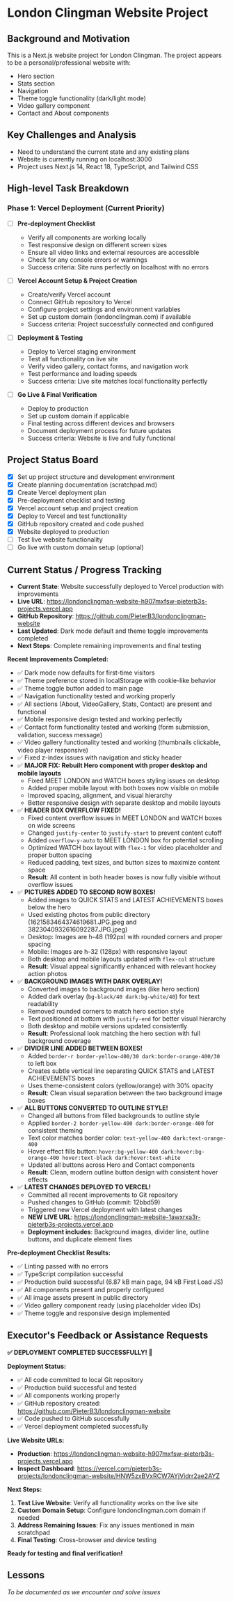 # London Clingman Website Project

## Background and Motivation
This is a Next.js website project for London Clingman. The project appears to be a personal/professional website with:
- Hero section
- Stats section  
- Navigation
- Theme toggle functionality (dark/light mode)
- Video gallery component
- Contact and About components

## Key Challenges and Analysis
- Need to understand the current state and any existing plans
- Website is currently running on localhost:3000
- Project uses Next.js 14, React 18, TypeScript, and Tailwind CSS

## High-level Task Breakdown

### Phase 1: Vercel Deployment (Current Priority)
- [ ] **Pre-deployment Checklist**
  - Verify all components are working locally
  - Test responsive design on different screen sizes
  - Ensure all video links and external resources are accessible
  - Check for any console errors or warnings
  - Success criteria: Site runs perfectly on localhost with no errors

- [ ] **Vercel Account Setup & Project Creation**
  - Create/verify Vercel account
  - Connect GitHub repository to Vercel
  - Configure project settings and environment variables
  - Set up custom domain (londonclingman.com) if available
  - Success criteria: Project successfully connected and configured

- [ ] **Deployment & Testing**
  - Deploy to Vercel staging environment
  - Test all functionality on live site
  - Verify video gallery, contact forms, and navigation work
  - Test performance and loading speeds
  - Success criteria: Live site matches local functionality perfectly

- [ ] **Go Live & Final Verification**
  - Deploy to production
  - Set up custom domain if applicable
  - Final testing across different devices and browsers
  - Document deployment process for future updates
  - Success criteria: Website is live and fully functional

## Project Status Board
- [x] Set up project structure and development environment
- [x] Create planning documentation (scratchpad.md)
- [x] Create Vercel deployment plan
- [x] Pre-deployment checklist and testing
- [x] Vercel account setup and project creation
- [x] Deploy to Vercel and test functionality
- [x] GitHub repository created and code pushed
- [x] Website deployed to production
- [ ] Test live website functionality
- [ ] Go live with custom domain setup (optional)

## Current Status / Progress Tracking
- **Current State**: Website successfully deployed to Vercel production with improvements
- **Live URL**: https://londonclingman-website-h907mxfsw-pieterb3s-projects.vercel.app
- **GitHub Repository**: https://github.com/PieterB3/londonclingman-website
- **Last Updated**: Dark mode default and theme toggle improvements completed
- **Next Steps**: Complete remaining improvements and final testing

**Recent Improvements Completed:**
- ✅ Dark mode now defaults for first-time visitors
- ✅ Theme preference stored in localStorage with cookie-like behavior
- ✅ Theme toggle button added to main page
- ✅ Navigation functionality tested and working properly
- ✅ All sections (About, VideoGallery, Stats, Contact) are present and functional
- ✅ Mobile responsive design tested and working perfectly
- ✅ Contact form functionality tested and working (form submission, validation, success message)
- ✅ Video gallery functionality tested and working (thumbnails clickable, video player responsive)
- ✅ Fixed z-index issues with navigation and sticky header
- ✅ **MAJOR FIX: Rebuilt Hero component with proper desktop and mobile layouts**
  - Fixed MEET LONDON and WATCH boxes styling issues on desktop
  - Added proper mobile layout with both boxes now visible on mobile
  - Improved spacing, alignment, and visual hierarchy
  - Better responsive design with separate desktop and mobile layouts
- ✅ **HEADER BOX OVERFLOW FIXED!**
  - Fixed content overflow issues in MEET LONDON and WATCH boxes on wide screens
  - Changed `justify-center` to `justify-start` to prevent content cutoff
  - Added `overflow-y-auto` to MEET LONDON box for potential scrolling
  - Optimized WATCH box layout with `flex-1` for video placeholder and proper button spacing
  - Reduced padding, text sizes, and button sizes to maximize content space
  - **Result**: All content in both header boxes is now fully visible without overflow issues
- ✅ **PICTURES ADDED TO SECOND ROW BOXES!**
  - Added images to QUICK STATS and LATEST ACHIEVEMENTS boxes below the hero
  - Used existing photos from public directory (1621583464374619681.JPG.jpeg and 3823040932616092287.JPG.jpeg)
  - Desktop: Images are h-48 (192px) with rounded corners and proper spacing
  - Mobile: Images are h-32 (128px) with responsive layout
  - Both desktop and mobile layouts updated with `flex-col` structure
  - **Result**: Visual appeal significantly enhanced with relevant hockey action photos
- ✅ **BACKGROUND IMAGES WITH DARK OVERLAY!**
  - Converted images to background images (like hero section)
  - Added dark overlay (`bg-black/40 dark:bg-white/40`) for text readability
  - Removed rounded corners to match hero section style
  - Text positioned at bottom with `justify-end` for better visual hierarchy
  - Both desktop and mobile versions updated consistently
  - **Result**: Professional look matching the hero section with full background coverage
- ✅ **DIVIDER LINE ADDED BETWEEN BOXES!**
  - Added `border-r border-yellow-400/30 dark:border-orange-400/30` to left box
  - Creates subtle vertical line separating QUICK STATS and LATEST ACHIEVEMENTS boxes
  - Uses theme-consistent colors (yellow/orange) with 30% opacity
  - **Result**: Clean visual separation between the two background image boxes
- ✅ **ALL BUTTONS CONVERTED TO OUTLINE STYLE!**
  - Changed all buttons from filled backgrounds to outline style
  - Applied `border-2 border-yellow-400 dark:border-orange-400` for consistent theming
  - Text color matches border color: `text-yellow-400 dark:text-orange-400`
  - Hover effect fills button: `hover:bg-yellow-400 dark:hover:bg-orange-400 hover:text-black dark:hover:text-white`
  - Updated all buttons across Hero and Contact components
  - **Result**: Clean, modern outline button design with consistent hover effects
- ✅ **LATEST CHANGES DEPLOYED TO VERCEL!**
  - Committed all recent improvements to Git repository
  - Pushed changes to GitHub (commit: 12bbd59)
  - Triggered new Vercel deployment with latest changes
  - **NEW LIVE URL**: https://londonclingman-website-1awxrxa3r-pieterb3s-projects.vercel.app
  - **Deployment includes**: Background images, divider line, outline buttons, and duplicate element fixes

**Pre-deployment Checklist Results:**
- ✅ Linting passed with no errors
- ✅ TypeScript compilation successful
- ✅ Production build successful (6.87 kB main page, 94 kB First Load JS)
- ✅ All components present and properly configured
- ✅ All image assets present in public directory
- ✅ Video gallery component ready (using placeholder video IDs)
- ✅ Theme toggle and responsive design implemented

## Executor's Feedback or Assistance Requests

**✅ DEPLOYMENT COMPLETED SUCCESSFULLY! 🚀**

**Deployment Status:**
- ✅ All code committed to local Git repository
- ✅ Production build successful and tested
- ✅ All components working properly
- ✅ GitHub repository created: https://github.com/PieterB3/londonclingman-website
- ✅ Code pushed to GitHub successfully
- ✅ Vercel deployment completed successfully

**Live Website URLs:**
- **Production**: https://londonclingman-website-h907mxfsw-pieterb3s-projects.vercel.app
- **Inspect Dashboard**: https://vercel.com/pieterb3s-projects/londonclingman-website/HNW5zxBVxRCW7AYjVidrr2ae2AYZ

**Next Steps:**
1. **Test Live Website**: Verify all functionality works on the live site
2. **Custom Domain Setup**: Configure londonclingman.com domain if needed
3. **Address Remaining Issues**: Fix any issues mentioned in main scratchpad
4. **Final Testing**: Cross-browser and device testing

**Ready for testing and final verification!**

## Lessons
*To be documented as we encounter and solve issues*
